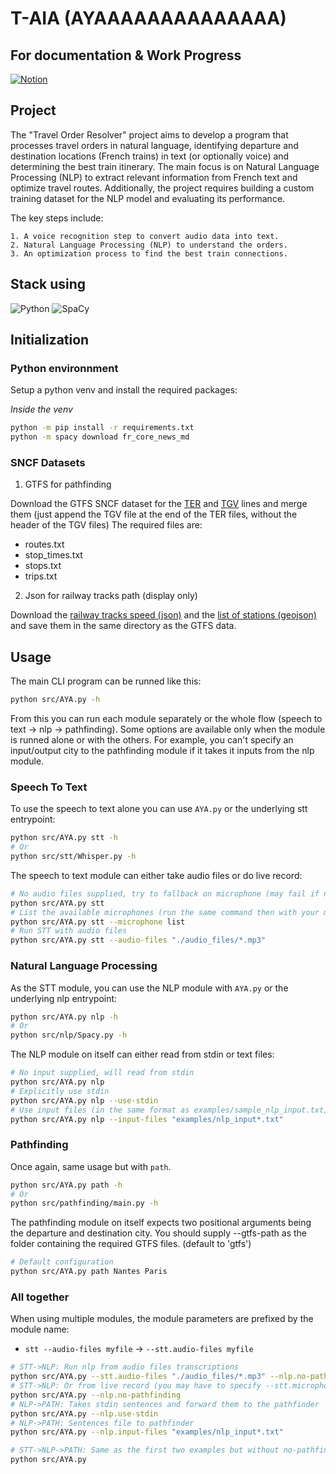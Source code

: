 # T-AIA (AYAAAAAAAAAAAAAA)

## For documentation & Work Progress

[![Notion](https://img.shields.io/badge/Notion-000000?style=for-the-badge&logo=notion&logoColor=white)
](https://alpine-cuckoo-e2f.notion.site/T-AIA-901-c6ed78595e584f15847a8320bc7a1f8c)

## Project

The "Travel Order Resolver" project aims to develop a program that processes travel orders in natural language,
identifying departure and destination locations (French trains) in text (or optionally voice) and determining the best train itinerary.
The main focus is on Natural Language Processing (NLP) to extract relevant information from French text and optimize travel routes.
Additionally, the project requires building a custom training dataset for the NLP model and evaluating its performance.

The key steps include:

    1. A voice recognition step to convert audio data into text.
    2. Natural Language Processing (NLP) to understand the orders.
    3. An optimization process to find the best train connections.

## Stack using

![Python](https://img.shields.io/badge/Python-FFD43B?style=for-the-badge&logo=python&logoColor=blue)
![SpaCy](https://img.shields.io/badge/Spacy-spacy?style=for-the-badge&logo=spacy&logoColor=black&logoSize=auto&color=blue)

## Initialization

### Python environnment

Setup a python venv and install the required packages:

_Inside the venv_

```sh
python -m pip install -r requirements.txt
python -m spacy download fr_core_news_md
```

### SNCF Datasets

1. GTFS for pathfinding

Download the GTFS SNCF dataset for the [TER](https://www.data.gouv.fr/fr/datasets/horaires-des-lignes-ter-sncf/) and [TGV](https://www.data.gouv.fr/fr/datasets/horaires-des-tgv/) lines and merge them (just append the TGV file at the end of the TER files, without the header of the TGV files)
The required files are:

- routes.txt
- stop_times.txt
- stops.txt
- trips.txt

2. Json for railway tracks path (display only)

Download the [railway tracks speed (json)](https://data.sncf.com/explore/dataset/vitesse-maximale-nominale-sur-ligne/export/) and the [list of stations (geojson)](https://transport.data.gouv.fr/datasets/liste-des-gares) and save them in the same directory as the GTFS data.

## Usage

The main CLI program can be runned like this:

```sh
python src/AYA.py -h
```

From this you can run each module separately or the whole flow (speech to text -> nlp -> pathfinding).
Some options are available only when the module is runned alone or with the others.
For example, you can't specify an input/output city to the pathfinding module if it takes it inputs from the nlp module.

### Speech To Text

To use the speech to text alone you can use `AYA.py` or the underlying stt entrypoint:

```sh
python src/AYA.py stt -h
# Or
python src/stt/Whisper.py -h
```

The speech to text module can either take audio files or do live record:

```sh
# No audio files supplied, try to fallback on microphone (may fail if no default found)
python src/AYA.py stt
# List the available microphones (run the same command then with your mic name)
python src/AYA.py stt --microphone list
# Run STT with audio files
python src/AYA.py stt --audio-files "./audio_files/*.mp3"
```

### Natural Language Processing

As the STT module, you can use the NLP module with `AYA.py` or the underlying nlp entrypoint:

```sh
python src/AYA.py nlp -h
# Or
python src/nlp/Spacy.py -h
```

The NLP module on itself can either read from stdin or text files:

```sh
# No input supplied, will read from stdin
python src/AYA.py nlp
# Explicitly use stdin
python src/AYA.py nlp --use-stdin
# Use input files (in the same format as examples/sample_nlp_input.txt)
python src/AYA.py nlp --input-files "examples/nlp_input*.txt"
```

### Pathfinding

Once again, same usage but with `path`.

```sh
python src/AYA.py path -h
# Or
python src/pathfinding/main.py -h
```

The pathfinding module on itself expects two positional arguments being the departure and destination city.
You should supply --gtfs-path as the folder containing the required GTFS files. (default to 'gtfs')

```sh
# Default configuration
python src/AYA.py path Nantes Paris
```

### All together

When using multiple modules, the module parameters are prefixed by the module name:

- `stt --audio-files myfile` -> `--stt.audio-files myfile`

```sh
# STT->NLP: Run nlp from audio files transcriptions
python src/AYA.py --stt.audio-files "./audio_files/*.mp3" --nlp.no-pathfinding
# STT->NLP: Or from live record (you may have to specify --stt.microphone or tune other parameters)
python src/AYA.py --nlp.no-pathfinding
# NLP->PATH: Takes stdin sentences and forward them to the pathfinder
python src/AYA.py --nlp.use-stdin
# NLP->PATH: Sentences file to pathfinder
python src/AYA.py --nlp.input-files "examples/nlp_input*.txt"

# STT->NLP->PATH: Same as the first two examples but without no-pathfinding (will use live record)
python src/AYA.py
```
